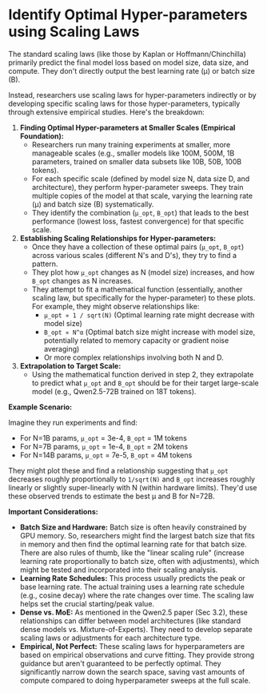 # Identify Optimal Hyper-parameters using Scaling Laws

The standard scaling laws (like those by Kaplan or Hoffmann/Chinchilla) primarily predict the final model loss based on model size, data size, and compute. They don't directly output the best learning rate (µ) or batch size (B).

Instead, researchers use scaling laws for hyper-parameters indirectly or by developing specific scaling laws for those hyper-parameters, typically through extensive empirical studies. Here's the breakdown:

1. **Finding Optimal Hyper-parameters at Smaller Scales (Empirical Foundation):**
    - Researchers run many training experiments at smaller, more manageable scales (e.g., smaller models like 100M, 500M, 1B parameters, trained on smaller data subsets like 10B, 50B, 100B tokens).
    - For each specific scale (defined by model size N, data size D, and architecture), they perform hyper-parameter sweeps. They train multiple copies of the model at that scale, varying the learning rate (µ) and batch size (B) systematically.
    - They identify the combination (`µ_opt`, `B_opt`) that leads to the best performance (lowest loss, fastest convergence) for that specific scale.
2. **Establishing Scaling Relationships for Hyper-parameters:**
    - Once they have a collection of these optimal pairs (`µ_opt`, `B_opt`) across various scales (different N's and D's), they try to find a pattern.
    - They plot how `µ_opt` changes as N (model size) increases, and how `B_opt` changes as N increases.
    - They attempt to fit a mathematical function (essentially, another scaling law, but specifically for the hyper-parameter) to these plots. For example, they might observe relationships like:
        - `µ_opt ∝ 1 / sqrt(N)` (Optimal learning rate might decrease with model size)
        - `B_opt ∝ N^α` (Optimal batch size might increase with model size, potentially related to memory capacity or gradient noise averaging)
        - Or more complex relationships involving both N and D.
3. **Extrapolation to Target Scale:**
    - Using the mathematical function derived in step 2, they extrapolate to predict what `µ_opt` and `B_opt` should be for their target large-scale model (e.g., Qwen2.5-72B trained on 18T tokens).
    

**Example Scenario:**

Imagine they run experiments and find:

- For N=1B params, `µ_opt` = 3e-4, `B_opt` = 1M tokens
- For N=7B params, `µ_opt` = 1e-4, `B_opt` = 2M tokens
- For N=14B params, `µ_opt` = 7e-5, `B_opt` = 4M tokens

They might plot these and find a relationship suggesting that `µ_opt` decreases roughly proportionally to `1/sqrt(N)` and `B_opt` increases roughly linearly or slightly super-linearly with N (within hardware limits). They'd use these observed trends to estimate the best µ and B for N=72B.

**Important Considerations:**

- **Batch Size and Hardware:** Batch size is often heavily constrained by GPU memory. So, researchers might find the largest batch size that fits in memory and then find the optimal learning rate for that batch size. There are also rules of thumb, like the "linear scaling rule" (increase learning rate proportionally to batch size, often with adjustments), which might be tested and incorporated into their scaling analysis.
- **Learning Rate Schedules:** This process usually predicts the peak or base learning rate. The actual training uses a learning rate schedule (e.g., cosine decay) where the rate changes over time. The scaling law helps set the crucial starting/peak value.
- **Dense vs. MoE:** As mentioned in the Qwen2.5 paper (Sec 3.2), these relationships can differ between model architectures (like standard dense models vs. Mixture-of-Experts). They need to develop separate scaling laws or adjustments for each architecture type.
- **Empirical, Not Perfect:** These scaling laws for hyperparameters are based on empirical observations and curve fitting. They provide strong guidance but aren't guaranteed to be perfectly optimal. They significantly narrow down the search space, saving vast amounts of compute compared to doing hyperparameter sweeps at the full scale.